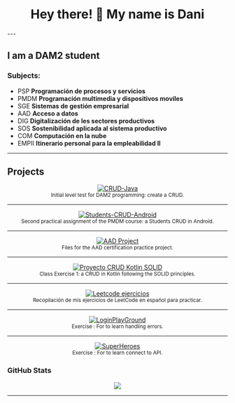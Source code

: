 <h1 align="center">Hey there! 👋 My name is Dani</h1>
---

I am a DAM2 student
---

### Subjects:

- PSP **Programación de procesos y servicios**
- PMDM **Programación multimedia y dispositivos moviles**
- SGE **Sistemas de gestión empresarial**
- AAD **Acceso a datos**
- DIG **Digitalización de les sectores productivos**
- SOS **Sostenibilidad aplicada al sistema productivo**
- COM **Computación en la nube**
- EMPII **Itinerario personal para la empleabilidad II**

---
## Projects  

<p align="center">
  <!-- CRUD-Java -->
  <a href="https://github.com/danilop418/CRUD-Java">
    <img src="https://img.shields.io/badge/CRUD--Java-blue?style=for-the-badge" alt="CRUD-Java">
  </a><br>
  <sub>Initial level test for DAM2 programming: create a CRUD.</sub>
</p>

---

<p align="center">
  <!-- Students-CRUD-Android -->
  <a href="https://github.com/danilop418/Students-CRUD-Android">
    <img src="https://img.shields.io/badge/Students--CRUD--Android%20|%20Workout%20Tracker-green?style=for-the-badge" alt="Students-CRUD-Android">
  </a><br>
  <sub>Second practical assignment of the PMDM course: a Students CRUD in Android.</sub>
</p>

---

<p align="center">
  <!-- AAD -->
  <a href="https://github.com/danilop418/PokeIA">
    <img src="https://img.shields.io/badge/AAD%20|%20Workout%20Tracker-green?style=for-the-badge" alt="AAD Project">
  </a><br>
  <sub>Files for the AAD certification practice project.</sub>
</p>

---

<p align="center">
  <!-- Proyecto-CRUD-Kotlin-Gradle-Principios-Solid -->
  <a href="https://github.com/danilop418/Proyecto-CRUD-Kotlin-Gradle-Principios-Solid">
    <img src="https://img.shields.io/badge/Proyecto--CRUD--Kotlin--Gradle--SOLID-orange?style=for-the-badge" alt="Proyecto CRUD Kotlin SOLID">
  </a><br>
  <sub>Class Exercise 1: a CRUD in Kotlin following the SOLID principles.</sub>
</p>

---

<p align="center">
  <!-- Leetcode_ejercicios -->
  <a href="https://github.com/danilop418/Leetcode_ejercicios">
    <img src="https://img.shields.io/badge/Leetcode%20Ejercicios-yellow?style=for-the-badge" alt="Leetcode ejercicios">
  </a><br>
  <sub>Recopilación de mis ejercicios de LeetCode en español para practicar.</sub>
</p>

---

<p align="center">
  <!-- LoginPlayground -->
  <a href="https://github.com/danilop418/LoginPlayground.git">
  <img src="https://img.shields.io/badge/Proyect--LoginPlayground--SOLID-orange?style=for-the-badge" alt="LoginPlayGround">
  </a><br>
  <sub>Exercise : For to learn handling errors.</sub>
</p>

---

<p align="center">
  <!-- SuperHeroes -->
  <a href="https://github.com/danilop418/SuperHeroes.git">
  <img src="https://img.shields.io/badge/Proyect--SuperHeroes--SOLID-blue?style=for-the-badge" alt="SuperHeroes">
  </a><br>
  <sub>Exercise : For to learn connect to API.</sub>
</p>


### GitHub Stats

<p align="center">
  <img src="https://github-readme-stats.vercel.app/api/top-langs/?username=danilop418&layout=compact&theme=dracula&cache_bust=20250720" />
</p>

---

